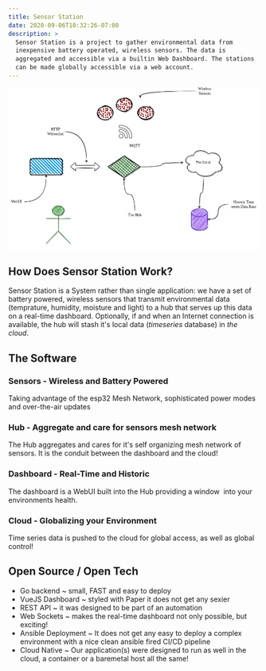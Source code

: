 ```yaml
---
title: Sensor Station 
date: 2020-09-06T10:32:26-07:00
description: >
  Sensor Station is a project to gather environmental data from
  inexpensive battery operated, wireless sensors. The data is 
  aggregated and accessible via a builtin Web Dashboard. The stations
  can be made globally accessible via a web account.
---
```



![](images/ss-diagram.png)

## How Does Sensor Station Work?

Sensor Station is a System rather than single application: we have a
set of battery powered, wireless sensors that transmit environmental
data (temprature, humidity, moisture and light) to a hub that serves
up this data on a real-time dashboard. Optionally, if and when an
Internet connection is available, the hub will stash it's local data
(_timeseries_ database) in _the cloud_.

## The Software 

### Sensors - Wireless and Battery Powered

Taking advantage of the esp32 Mesh Network, sophisticated power modes
and over-the-air updates 

### Hub - Aggregate and care for sensors mesh network

The Hub aggregates and cares for it's self organizing mesh network of
sensors. It is the conduit between the dashboard and the cloud! 

### Dashboard - Real-Time and Historic

The dashboard is a WebUI built into the Hub providing a window  into
your environments health.

### Cloud - Globalizing your Environment

Time series data is pushed to the cloud for global access, as well as
global control! 

## Open Source / Open Tech 

- Go backend ~ small, FAST and easy to deploy
- VueJS Dashboard ~ styled with Paper it does not get any sexier
- REST API ~ it was designed to be part of an automation
- Web Sockets ~ makes the real-time dashboard not only possible, but
  exciting! 
- Ansible Deployment ~ It does not get any easy to deploy a complex
  environment with a nice clean ansible fired CI/CD pipeline
- Cloud Native ~ Our application(s) were designed to run as well in
  the cloud, a container or a baremetal host all the same!
  
